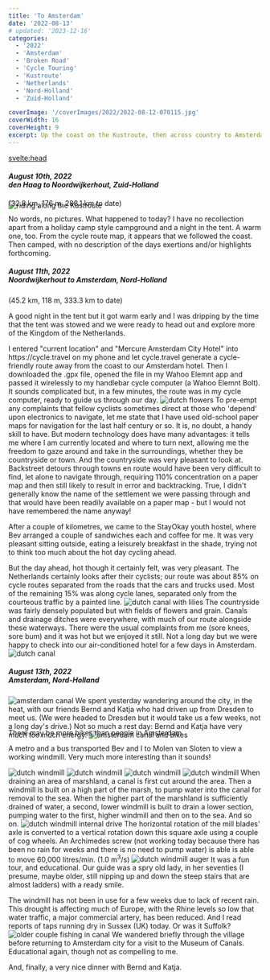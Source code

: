 ```yaml
---
title: 'To Amsterdam'
date: '2022-08-13'
# updated: '2023-12-16'
categories:
  - '2022'
  - 'Amsterdam'
  - 'Broken Road'
  - 'Cycle Touring'
  - 'Kustroute'
  - 'Netherlands'
  - 'Nord-Holland'
  - 'Zuid-Holland'

coverImage: '/coverImages/2022/2022-08-12-070115.jpg'
coverWidth: 16
coverHeight: 9
excerpt: Up the coast on the Kustroute, then across country to Amsterdam...
---
```


<script>
	import Callout from '$lib/components/Callout.svelte'
</script>

<svelte:head>

<title>2022 Netherlands</title>
</svelte:head>

<section class="card">
  <h5>
    August 10th, 2022 <br/>
    den Haag to Noordwijkerhout, Zuid-Holland    
  </h5>
  
  <div class="w-90">
    <img
      src="/images/2022/rides/20221008.png"
      alt="riding along the Kustroute"
    /> 
    <div class="caption">(32.8 km, 176 m, 288.1 km to date)</div>
  </div>  
  <p>No words, no pictures. What happened to today? I have no recollection apart from a holiday camp style campground and a night in the tent. A warm one, too. From the cycle route map, it appears that we followed the coast. Then camped, with no description of the days exertions and/or highlights forthcoming.</p>
</section>

<section class="card">
  <h5>
    August 11th, 2022<br/>
    Noordwijkerhout to Amsterdam, Nord-Holland    
  </h5>
  (45.2 km, 118 m, 333.3 km to date)
  <p>A good night in the tent but it got warm early and I was dripping by the time that the tent was stowed and we were ready to head out and explore more of the Kingdom of the Netherlands.</p>
 I entered "current location" and "Mercure Amsterdam City Hotel" into https://cycle.travel on my phone and let cycle.travel generate a cycle-friendly route away from the coast to our Amsterdam hotel. Then I downloaded the .gpx file, opened the file in my Wahoo Elemnt app and passed it wirelessly to my handlebar cycle computer (a Wahoo Elemnt Bolt). It sounds complicated but, in a few minutes, the route was in my cycle computer, ready to guide us through our day.
  <img
    src="/images/2022/08/2022-08-11-030304.jpg"
    alt="dutch flowers"
  />
  To pre-empt any complaints that fellow cyclists sometimes direct at those who 'depend' upon electronics to navigate, let me state that I have used old-school paper maps for navigation for the last half century or so. It is, no doubt, a handy skill to have. But modern technology does have many advantages: it tells me where I am currently located and where to turn next, allowing me the freedom to gaze around and take in the surroundings, whether they be countryside or town. And the countryside was very pleasant to look at. Backstreet detours through towns en route would have been very difficult to find, let alone to navigate through, requiring 110% concentration on a paper map and then still likely to result in error and backtracking. True, I didn't generally know the name of the settlement we were passing through and that would have been readily available on a paper map - but I would not have remembered the name anyway!
<p>After a couple of kilometres, we came to the StayOkay youth hostel, where Bev arranged a couple of sandwiches each and coffee for me. It was very pleasant sitting outside, eating a leisurely breakfast in the shade, trying not to think too much about the hot day cycling ahead.</p>
But the day ahead, hot though it certainly felt, was very pleasant. The Netherlands certainly looks after their cyclists; our route was about 85% on cycle routes separated from the roads that the cars and trucks used. Most of the remaining 15% was along cycle lanes, separated only from the courteous traffic by a painted line.
<img
src="/images/2022/08/2022-08-11-030908.jpg"
alt="dutch canal with lilies"
/>
The countryside was fairly densely populated but with fields of flowers and grain. Canals and drainage ditches were everywhere, with much of our route alongside these waterways. There were the usual complaints from me (sore knees, sore bum) and it was hot but we enjoyed it still. Not a long day but we were happy to check into our air-conditioned hotel for a few days in Amsterdam.
<img
src="/images/2022/08/2022-08-11-053715.jpg"
alt="dutch canal"
/>

</section>
<section class="card">
  <h5>
    August 13th, 2022<br/>
    Amsterdam, Nord-Holland    
  </h5>
  <img
    src="/images/2022/08/2022-08-12-031817.jpg"
    alt="amsterdam canal"
  />
  We spent yesterday wandering around the city, in the heat, with our friends Bernd and Katja who had driven up from Dresden to meet us. (We were headed to Dresden but it would take us a few weeks, not a long day's drive.) Not so much a rest day: Bernd and Katja have very much too much energy.
  <img
    src="/images/2022/08/2022-08-12-035137.jpg"
    alt="amsterdam canal and bikes"
  />
 <div class="caption">There may be more bikes than people in Amsterdam.</div>
 <p> A metro and a bus transported Bev and I to Molen van Sloten to view a working windmill. Very much more interesting than it sounds! </p>
 <img
    src="/images/2022/08/2022-08-13-032128.jpg"
    alt="dutch windmill"
  />
<img
  src="/images/2022/08/2022-08-13-032337.jpg"
  alt="dutch windmill"
/>
<img
  src="/images/2022/08/2022-08-13-032725.jpg"
  alt="dutch windmill"
/>
<img
  src="/images/2022/08/2022-08-13-033944.jpg"
  alt="dutch windmill"
/>
When draining an area of marshland, a canal is first cut around the area. Then a windmill is built on a high part of the marsh, to pump water into the canal for removal to the sea. When the higher part of the marshland is sufficiently drained of water, a second, lower windmill is built to drain a lower section, pumping water to the first, higher windmill and then on to the sea. And so on.
<img
  src="/images/2022/08/2022-08-13-041456.jpg"
  alt="dutch windmill internal drive"
/>
The horizontal rotation of the mill blades' axle is converted to a vertical rotation down this square axle using a couple of cog wheels. An Archimedes screw (not working today because there has been no rain for weeks and there is no need to pump water) is able is able to move 60,000 litres/min. (1.0 m<sup>3</sup>/s)
<img
  src="/images/2022/08/2022-08-13-035651.jpg"
  alt="dutch windmill auger"
/>  
It was a fun tour, and educational. Our guide was a spry old lady, in her seventies (I presume, maybe older, still nipping up and down the steep stairs that are almost ladders) with a ready smile.
<p></p>
The windmill has not been in use for a few weeks due to lack of recent rain. This drought is affecting much of Europe, with the Rhine levels so low that water traffic, a major commercial artery, has been reduced. And I read reports of taps running dry in Sussex (UK) today. Or was it Suffolk?
<img
src="/images/2022/08/2022-08-13-033237.jpg"
alt="older couple fishing in canal"
/>
We wandered briefly through the village before returning to Amsterdam city for a visit to the Museum of Canals. Educational again, though not as compelling to me.

And, finally, a very nice dinner with Bernd and Katja.

</section>

<style>
  .caption {
    margin-top: -1.5em;
  }
</style>
